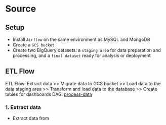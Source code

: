 # Source

## Setup
- Install `Airflow` on the same environment as MySQL and MongoDB
- Create a `GCS bucket`
- Create two BigQuery datasets: a `staging area` for data preparation and processing, and a `final dataset` ready for analysis or deployment

## ETL Flow
ETL Flow: Extract data >> Migrate data to GCS bucket >> Load data to the data staging area >> Transform and load data to the database >> Create tables for dashboards
DAG: [process-data](src/dag)

### 1. Extract data
- Extract data from 
